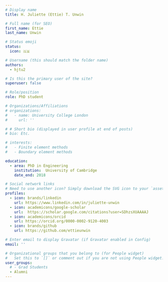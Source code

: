 ```yaml
---
# Display name
title: H. Juliette (Ettie) T. Unwin

# Full name (for SEO)
first_name: Ettie
last_name: Unwin

# Status emoji
status:
  icon: 🇬🇧

# Username (this should match the folder name)
authors:
  - hjtu2

# Is this the primary user of the site?
superuser: false

# Role/position
role: PhD student

# Organizations/Affiliations
# organizations:
#   - name: University College London
#     url: ''

# # Short bio (displayed in user profile at end of posts)
# bio: Etc.

# interests:
#   - Finite element methods
#   - Boundary element methods

education:
  - area: PhD in Engineering
    institution:  University of Cambridge
    date_end: 2018

# Social network links
# Need to use another icon? Simply download the SVG icon to your `assets/media/icons/` folder.
profiles:
  - icon: brands/linkedin
    url: https://www.linkedin.com/in/juliette-unwin
  - icon: academicons/google-scholar
    url:  https://scholar.google.com/citations?user=SDhzsXUAAAAJ
  - icon: academicons/orcid
    url: https://orcid.org/0000-0002-9120-4003
  - icon: brands/github
    url: https://github.com/ettieunwin

# Enter email to display Gravatar (if Gravatar enabled in Config)
email: ''

# Organizational groups that you belong to (for People widget)
#   Set this to `[]` or comment out if you are not using People widget.
user_groups:
  # - Grad Students
  - Alumni
---
```

